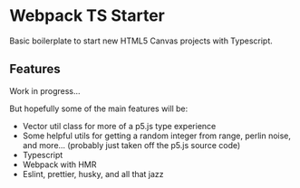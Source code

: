 # Webpack TS Starter

Basic boilerplate to start new HTML5 Canvas projects with Typescript.

## Features

Work in progress...

But hopefully some of the main features will be:

- Vector util class for more of a p5.js type experience
- Some helpful utils for getting a random integer from range, perlin noise, and more... (probably just taken off the p5.js source code)
- Typescript
- Webpack with HMR
- Eslint, prettier, husky, and all that jazz

